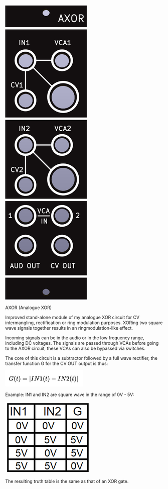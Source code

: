 ![](https://raw.githubusercontent.com/Fihdi/Eurorack/refs/heads/main/AXOR/AXOR-Front.PNG)

AXOR (Analogue XOR)

Improved stand-alone module of my analogue XOR circuit for CV intermangling, rectification or ring modulation purposes. XORing two square wave signals together results in an ringmodulation-like effect.

Incoming signals can be in the audio or in the low frequency range, including DC voltages. The signals are passed through VCAs before going to the AXOR circuit, these VCAs can also be bypassed via switches.

The core of this circuit is a subtractor followed by a full wave rectifier, the transfer function G for the CV OUT output is thus:

![](https://raw.githubusercontent.com/Fihdi/Eurorack/refs/heads/main/AXOR/Formula.PNG)

Example: IN1 and IN2 are square wave in the range of 0V - 5V:

![](https://github.com/Fihdi/Eurorack/blob/main/AXOR/TTable.png)

The resulting truth table is the same as that of an XOR gate.
